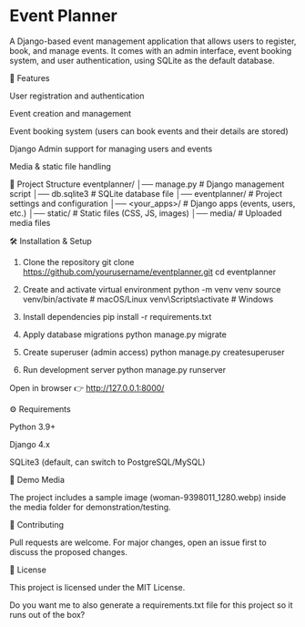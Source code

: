 
# Event Planner

A Django-based event management application that allows users to register, book, and manage events.
It comes with an admin interface, event booking system, and user authentication, using SQLite as the default database.

🚀 Features

User registration and authentication

Event creation and management

Event booking system (users can book events and their details are stored)

Django Admin support for managing users and events

Media & static file handling

📂 Project Structure
eventplanner/
│── manage.py                # Django management script
│── db.sqlite3                # SQLite database file
│── eventplanner/             # Project settings and configuration
│── <your_apps>/              # Django apps (events, users, etc.)
│── static/                   # Static files (CSS, JS, images)
│── media/                    # Uploaded media files

🛠️ Installation & Setup
1. Clone the repository
git clone https://github.com/yourusername/eventplanner.git
cd eventplanner

2. Create and activate virtual environment
python -m venv venv
source venv/bin/activate   # macOS/Linux
venv\Scripts\activate      # Windows

3. Install dependencies
pip install -r requirements.txt

4. Apply database migrations
python manage.py migrate

5. Create superuser (admin access)
python manage.py createsuperuser

6. Run development server
python manage.py runserver


Open in browser 👉 http://127.0.0.1:8000/

⚙️ Requirements

Python 3.9+

Django 4.x

SQLite3 (default, can switch to PostgreSQL/MySQL)

📸 Demo Media

The project includes a sample image (woman-9398011_1280.webp) inside the media folder for demonstration/testing.

🤝 Contributing

Pull requests are welcome. For major changes, open an issue first to discuss the proposed changes.

📄 License

This project is licensed under the MIT License.

Do you want me to also generate a requirements.txt file for this project so it runs out of the box?

